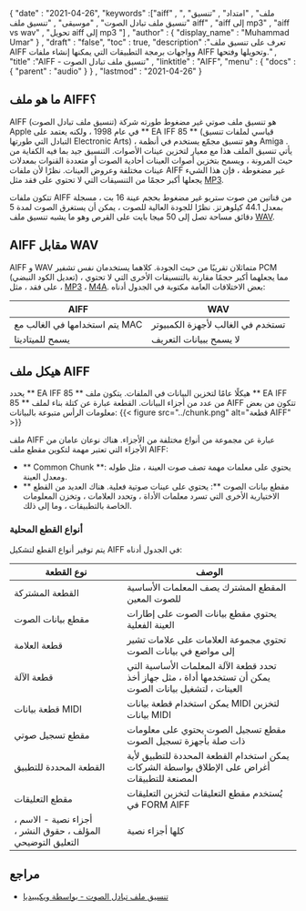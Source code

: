{
  "date" : "2021-04-26",
  "keywords" :["aiff" , "ملف" , "امتداد" , "تنسيق" , "تنسيق ملف تبادل الصوت" , "موسيقى" , "تنسيق ملف aiff" , "aiff إلى mp3" , "aiff vs wav" , "تحويل aiff إلى mp3 "] ,
  "author" : {
    "display_name" : "Muhammad Umar"
} ,
  "draft" : "false",
  "toc" : true,
  "description" :"تعرف على تنسيق ملف AIFF وواجهات برمجة التطبيقات التي يمكنها إنشاء ملفات AIFF وتحويلها وفتحها." ,
  "title" :"AIFF - تنسيق ملف تبادل الصوت" ,
  "linktitle" : "AIFF",
  "menu" : {
    "docs" : {
      "parent" : "audio"
}
} ,
  "lastmod" : "2021-04-26"
}

## ما هو ملف AIFF؟
AIFF (تنسيق ملف تبادل الصوت) هو تنسيق ملف صوتي غير مضغوط طورته شركة Apple في عام 1998 ، ولكنه يعتمد على ** EA IFF 85 ** (قياسي لملفات تنسيق التبادل التي طورتها Electronic Arts) ، وهو تنسيق مجمّع يستخدم في أنظمة Amiga . يأتي تنسيق الملف هذا مع معيار لتخزين عينات الأصوات. التنسيق جيد بما فيه الكفاية من حيث المرونة ، ويسمح بتخزين أصوات العينات أحادية الصوت أو متعددة القنوات بمعدلات عينات مختلفة وعروض العينات. نظرًا لأن ملفات AIFF غير مضغوطة ، فإن هذا الشيء يجعلها أكبر حجمًا من التنسيقات التي لا تحتوي على فقد مثل [MP3](/ar/audio/mp3/).

تتكون ملفات AIFF من قناتين من صوت ستريو غير مضغوط بحجم عينة 16 بت ، مسجلة بمعدل 44.1 كيلوهرتز. نظرًا للجودة العالية للصوت ، يمكن أن يستغرق الصوت لمدة 5 دقائق مساحة تصل إلى 50 ميجا بايت على القرص وهو ما يشبه تنسيق ملف [WAV](/ar/audio/wav/).

## AIFF مقابل WAV

AIFF و WAV متماثلان تقريبًا من حيث الجودة. كلاهما يستخدمان نفس تشفير PCM (تعديل الكود النبضي) ، مما يجعلهما أكبر حجمًا مقارنة بالتنسيقات الأخرى التي لا تحتوي على فقد ، مثل ، [MP3](/ar/audio/mp3/) ، [M4A](/ar/audio/m4a/). بعض الاختلافات العامة مكتوبة في الجدول أدناه:

| AIFF | WAV |
---|---|
| يتم استخدامها في الغالب مع MAC | تستخدم في الغالب لأجهزة الكمبيوتر |
| يسمح للميتاديتا | لا يسمح ببيانات التعريف |

## هيكل ملف AIFF

يحدد ** EA IFF 85 ** هيكلًا عامًا لتخزين البيانات في الملفات. يتكون ملف ** EA IFF 85 ** من عدد من أجزاء البيانات. القطعة عبارة عن كتلة بناء لملف AIFF تتكون من بعض معلومات الرأس متبوعة بالبيانات:
{{< figure src="../chunk.png" alt="قطعة AIFF" >}}

ملف AIFF عبارة عن مجموعة من أنواع مختلفة من الأجزاء. هناك نوعان عامان من الأجزاء التي تعتبر مهمة لتكوين مقطع ملف AIFF:
- ** Common Chunk **: يحتوي على معلمات مهمة تصف صوت العينة ، مثل طوله ومعدل العينة.
- ** مقطع بيانات الصوت **: يحتوي على عينات صوتية فعلية.
هناك العديد من القطع الاختيارية الأخرى التي تسرد معلمات الأداة ، وتحدد العلامات ، وتخزن المعلومات الخاصة بالتطبيقات ، وما إلى ذلك.

### أنواع القطع المحلية

يتم توفير أنواع القطع لتشكيل AIFF في الجدول أدناه:

| نوع القطعة | الوصف |
---|---|
| القطعة المشتركة | المقطع المشترك يصف المعلمات الأساسية للصوت المعين |
| مقطع بيانات الصوت | يحتوي مقطع بيانات الصوت على إطارات العينة الفعلية |
| قطعة العلامة | تحتوي مجموعة العلامات على علامات تشير إلى مواضع في بيانات الصوت |
| قطعة الآلة | تحدد قطعة الآلة المعلمات الأساسية التي يمكن أن تستخدمها أداة ، مثل جهاز أخذ العينات ، لتشغيل بيانات الصوت |
| قطعة بيانات MIDI | يمكن استخدام قطعة بيانات MIDI لتخزين بيانات MIDI |
| مقطع تسجيل صوتي | مقطع تسجيل الصوت يحتوي على معلومات ذات صلة بأجهزة تسجيل الصوت |
| القطعة المحددة للتطبيق | يمكن استخدام القطعة المحددة للتطبيق لأية أغراض على الإطلاق بواسطة الشركات المصنعة للتطبيقات |
| مقطع التعليقات | يُستخدم مقطع التعليقات لتخزين التعليقات في FORM AIFF |
| أجزاء نصية - الاسم ، المؤلف ، حقوق النشر ، التعليق التوضيحي | كلها أجزاء نصية |

## مراجع ##

* [تنسيق ملف تبادل الصوت - بواسطة ويكيبيديا](https://en.wikipedia.org/wiki/Audio_Interchange_File_Format)

